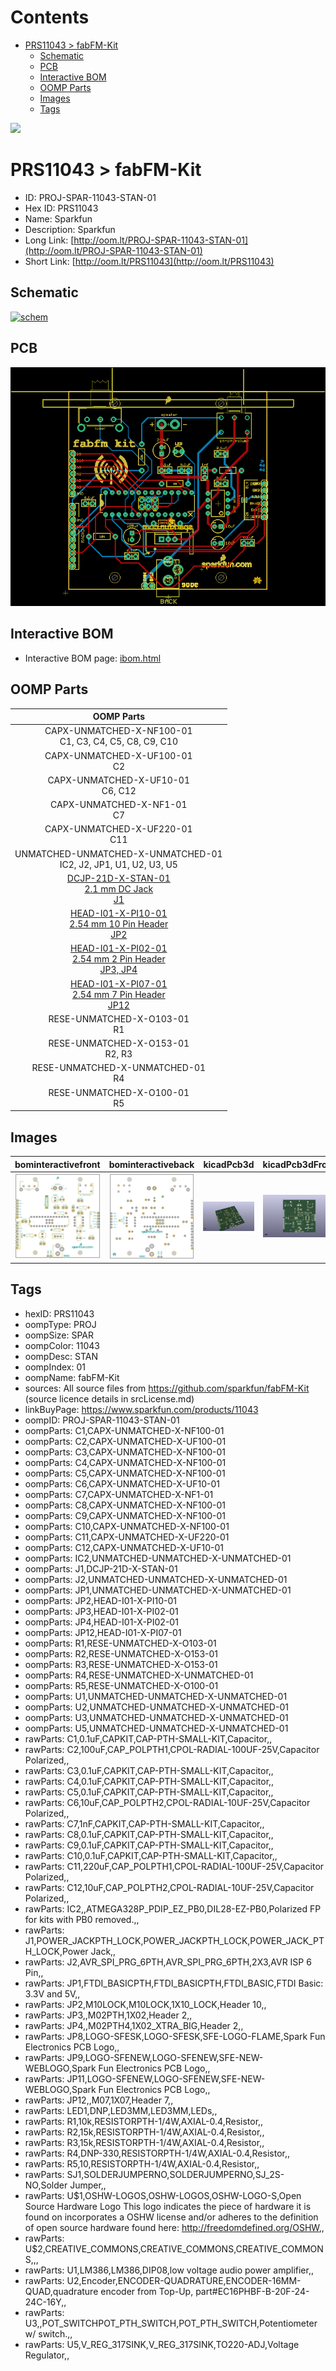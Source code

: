 



Contents
========

* [PRS11043 > fabFM-Kit](#prs11043--fabfm-kit)
	* [Schematic](#schematic)
	* [PCB](#pcb)
	* [Interactive BOM](#interactive-bom)
	* [OOMP Parts](#oomp-parts)
	* [Images](#images)
	* [Tags](#tags)
  
![][im]
# PRS11043 > fabFM-Kit

- ID: PROJ-SPAR-11043-STAN-01
- Hex ID: PRS11043
- Name: Sparkfun
- Description: Sparkfun
- Long Link: [http://oom.lt/PROJ-SPAR-11043-STAN-01](http://oom.lt/PROJ-SPAR-11043-STAN-01)
- Short Link: [http://oom.lt/PRS11043](http://oom.lt/PRS11043)

## Schematic
  
[![schem](eagleSchemImage.png)](eagleSchemImage.png)
## PCB
  
[![pcb](eagleImage.png)](eagleImage.png)
## Interactive BOM

- Interactive BOM page: [ibom.html](https://htmlpreview.github.io/?https://github.com/oomlout/oomlout_OOMP_projects/blob/main/PROJ-SPAR-11043-STAN-01/kicad/bom/ibom.html)

## OOMP Parts
  

|OOMP Parts|
| :---: |
|CAPX-UNMATCHED-X-NF100-01<BR>C1, C3, C4, C5, C8, C9, C10|
|CAPX-UNMATCHED-X-UF100-01<BR>C2|
|CAPX-UNMATCHED-X-UF10-01<BR>C6, C12|
|CAPX-UNMATCHED-X-NF1-01<BR>C7|
|CAPX-UNMATCHED-X-UF220-01<BR>C11|
|UNMATCHED-UNMATCHED-X-UNMATCHED-01<BR>IC2, J2, JP1, U1, U2, U3, U5|
|[DCJP-21D-X-STAN-01<br> 2.1 mm DC Jack<br> J1](https://github.com/oomlout/oomlout_OOMP_parts/tree/main/DCJP-21D-X-STAN-01/)|
|[HEAD-I01-X-PI10-01<br> 2.54 mm 10 Pin Header<br> JP2](https://github.com/oomlout/oomlout_OOMP_parts/tree/main/HEAD-I01-X-PI10-01/)|
|[HEAD-I01-X-PI02-01<br> 2.54 mm 2 Pin Header<br> JP3, JP4](https://github.com/oomlout/oomlout_OOMP_parts/tree/main/HEAD-I01-X-PI02-01/)|
|[HEAD-I01-X-PI07-01<br> 2.54 mm 7 Pin Header<br> JP12](https://github.com/oomlout/oomlout_OOMP_parts/tree/main/HEAD-I01-X-PI07-01/)|
|RESE-UNMATCHED-X-O103-01<BR>R1|
|RESE-UNMATCHED-X-O153-01<BR>R2, R3|
|RESE-UNMATCHED-X-UNMATCHED-01<BR>R4|
|RESE-UNMATCHED-X-O100-01<BR>R5|

## Images
  
  

|bominteractivefront|bominteractiveback|kicadPcb3d|kicadPcb3dFront|kicadPcb3dBack|eagleImage|eagleSchemImage|pcbdraw|pcbdrawback|
| :---: | :---: | :---: | :---: | :---: | :---: | :---: | :---: | :---: |
|[![bominteractivefront](bomFront_140.png)](bomFront.png)|[![bominteractiveback](bomBack_140.png)](bomBack.png)|[![kicadPcb3d](kicadPcb3d_140.png)](kicadPcb3d.png)|[![kicadPcb3dFront](kicadPcb3dFront_140.png)](kicadPcb3dFront.png)|[![kicadPcb3dBack](kicadPcb3dBack_140.png)](kicadPcb3dBack.png)|[![eagleImage](eagleImage_140.png)](eagleImage.png)|[![eagleSchemImage](eagleSchemImage_140.png)](eagleSchemImage.png)|[![pcbdraw](pcbdraw_140.png)](pcbdraw.png)|[![pcbdrawback](pcbdrawBack_140.png)](pcbdrawBack.png)|

## Tags

- hexID: PRS11043
- oompType: PROJ
- oompSize: SPAR
- oompColor: 11043
- oompDesc: STAN
- oompIndex: 01
- oompName: fabFM-Kit
- sources: All source files from https://github.com/sparkfun/fabFM-Kit (source licence details in srcLicense.md)
- linkBuyPage: https://www.sparkfun.com/products/11043
- oompID: PROJ-SPAR-11043-STAN-01
- oompParts: C1,CAPX-UNMATCHED-X-NF100-01
- oompParts: C2,CAPX-UNMATCHED-X-UF100-01
- oompParts: C3,CAPX-UNMATCHED-X-NF100-01
- oompParts: C4,CAPX-UNMATCHED-X-NF100-01
- oompParts: C5,CAPX-UNMATCHED-X-NF100-01
- oompParts: C6,CAPX-UNMATCHED-X-UF10-01
- oompParts: C7,CAPX-UNMATCHED-X-NF1-01
- oompParts: C8,CAPX-UNMATCHED-X-NF100-01
- oompParts: C9,CAPX-UNMATCHED-X-NF100-01
- oompParts: C10,CAPX-UNMATCHED-X-NF100-01
- oompParts: C11,CAPX-UNMATCHED-X-UF220-01
- oompParts: C12,CAPX-UNMATCHED-X-UF10-01
- oompParts: IC2,UNMATCHED-UNMATCHED-X-UNMATCHED-01
- oompParts: J1,DCJP-21D-X-STAN-01
- oompParts: J2,UNMATCHED-UNMATCHED-X-UNMATCHED-01
- oompParts: JP1,UNMATCHED-UNMATCHED-X-UNMATCHED-01
- oompParts: JP2,HEAD-I01-X-PI10-01
- oompParts: JP3,HEAD-I01-X-PI02-01
- oompParts: JP4,HEAD-I01-X-PI02-01
- oompParts: JP12,HEAD-I01-X-PI07-01
- oompParts: R1,RESE-UNMATCHED-X-O103-01
- oompParts: R2,RESE-UNMATCHED-X-O153-01
- oompParts: R3,RESE-UNMATCHED-X-O153-01
- oompParts: R4,RESE-UNMATCHED-X-UNMATCHED-01
- oompParts: R5,RESE-UNMATCHED-X-O100-01
- oompParts: U1,UNMATCHED-UNMATCHED-X-UNMATCHED-01
- oompParts: U2,UNMATCHED-UNMATCHED-X-UNMATCHED-01
- oompParts: U3,UNMATCHED-UNMATCHED-X-UNMATCHED-01
- oompParts: U5,UNMATCHED-UNMATCHED-X-UNMATCHED-01
- rawParts: C1,0.1uF,CAPKIT,CAP-PTH-SMALL-KIT,Capacitor,,
- rawParts: C2,100uF,CAP_POLPTH1,CPOL-RADIAL-100UF-25V,Capacitor Polarized,,
- rawParts: C3,0.1uF,CAPKIT,CAP-PTH-SMALL-KIT,Capacitor,,
- rawParts: C4,0.1uF,CAPKIT,CAP-PTH-SMALL-KIT,Capacitor,,
- rawParts: C5,0.1uF,CAPKIT,CAP-PTH-SMALL-KIT,Capacitor,,
- rawParts: C6,10uF,CAP_POLPTH2,CPOL-RADIAL-10UF-25V,Capacitor Polarized,,
- rawParts: C7,1nF,CAPKIT,CAP-PTH-SMALL-KIT,Capacitor,,
- rawParts: C8,0.1uF,CAPKIT,CAP-PTH-SMALL-KIT,Capacitor,,
- rawParts: C9,0.1uF,CAPKIT,CAP-PTH-SMALL-KIT,Capacitor,,
- rawParts: C10,0.1uF,CAPKIT,CAP-PTH-SMALL-KIT,Capacitor,,
- rawParts: C11,220uF,CAP_POLPTH1,CPOL-RADIAL-100UF-25V,Capacitor Polarized,,
- rawParts: C12,10uF,CAP_POLPTH2,CPOL-RADIAL-10UF-25V,Capacitor Polarized,,
- rawParts: IC2,,ATMEGA328P_PDIP_EZ_PB0,DIL28-EZ-PB0,Polarized FP for kits with PB0 removed.,,
- rawParts: J1,POWER_JACKPTH_LOCK,POWER_JACKPTH_LOCK,POWER_JACK_PTH_LOCK,Power Jack,,
- rawParts: J2,AVR_SPI_PRG_6PTH,AVR_SPI_PRG_6PTH,2X3,AVR ISP 6 Pin,,
- rawParts: JP1,FTDI_BASICPTH,FTDI_BASICPTH,FTDI_BASIC,FTDI Basic: 3.3V and 5V,,
- rawParts: JP2,M10LOCK,M10LOCK,1X10_LOCK,Header 10,,
- rawParts: JP3,,M02PTH,1X02,Header 2,,
- rawParts: JP4,,M02PTH4,1X02_XTRA_BIG,Header 2,,
- rawParts: JP8,LOGO-SFESK,LOGO-SFESK,SFE-LOGO-FLAME,Spark Fun Electronics PCB Logo,,
- rawParts: JP9,LOGO-SFENEW,LOGO-SFENEW,SFE-NEW-WEBLOGO,Spark Fun Electronics PCB Logo,,
- rawParts: JP11,LOGO-SFENEW,LOGO-SFENEW,SFE-NEW-WEBLOGO,Spark Fun Electronics PCB Logo,,
- rawParts: JP12,,M07,1X07,Header 7,,
- rawParts: LED1,DNP,LED3MM,LED3MM,LEDs,,
- rawParts: R1,10k,RESISTORPTH-1/4W,AXIAL-0.4,Resistor,,
- rawParts: R2,15k,RESISTORPTH-1/4W,AXIAL-0.4,Resistor,,
- rawParts: R3,15k,RESISTORPTH-1/4W,AXIAL-0.4,Resistor,,
- rawParts: R4,DNP-330,RESISTORPTH-1/4W,AXIAL-0.4,Resistor,,
- rawParts: R5,10,RESISTORPTH-1/4W,AXIAL-0.4,Resistor,,
- rawParts: SJ1,SOLDERJUMPERNO,SOLDERJUMPERNO,SJ_2S-NO,Solder Jumper,,
- rawParts: U$1,OSHW-LOGOS,OSHW-LOGOS,OSHW-LOGO-S,Open Source Hardware Logo This logo indicates the piece of hardware it is found on incorporates a OSHW license and/or adheres to the definition of open source hardware found here: http://freedomdefined.org/OSHW,,
- rawParts: U$2,CREATIVE_COMMONS,CREATIVE_COMMONS,CREATIVE_COMMONS,,,
- rawParts: U1,LM386,LM386,DIP08,low voltage audio power amplifier,,
- rawParts: U2,Encoder,ENCODER-QUADRATURE,ENCODER-16MM-QUAD,quadrature encoder from Top-Up, part#EC16PHBF-B-20F-24-24C-16Y,,
- rawParts: U3,,POT_SWITCHPOT_PTH_SWITCH,POT_PTH_SWITCH,Potentiometer w/ switch.,,
- rawParts: U5,V_REG_317SINK,V_REG_317SINK,TO220-ADJ,Voltage Regulator,,



[im]: kicadPcb3d_450.png
